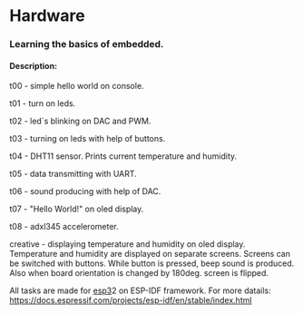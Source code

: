 <h1>Hardware</h1>
<h3>Learning the basics of embedded.</h3>
<h4>Description:</h4>
<p>t00 - simple hello world on console.</p>
<p>t01 - turn on leds.</p>
<p>t02 - led`s blinking on DAC and PWM.</p>
<p>t03 - turning on leds with help of buttons.</p>
<p>t04 - DHT11 sensor. Prints current temperature and humidity.</p>
<p>t05 - data transmitting with UART.</p>
<p>t06 - sound producing with help of DAC.</p>
<p>t07 - "Hello World!" on oled display.</p>
<p>t08 - adxl345 accelerometer.</p>
<p>creative  - displaying temperature and humidity on oled display. Temperature and humidity are displayed on separate screens. Screens can be switched with buttons. While button is pressed, beep sound is produced. Also when board orientation is changed by 180deg. screen is flipped.</p>

All tasks are made for <a href="https://en.wikipedia.org/wiki/ESP32">esp3</a>2 on ESP-IDF framework.
For more datails:
https://docs.espressif.com/projects/esp-idf/en/stable/index.html

